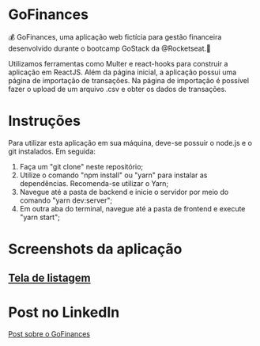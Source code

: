 # GoFinances
💰 GoFinances, uma aplicação web fictícia para gestão financeira desenvolvido durante o bootcamp GoStack da @Rocketseat.🚀

Utilizamos ferramentas como Multer e react-hooks para construir a aplicação em ReactJS. Além da página inicial, a aplicação possui uma página de importação de transações.
Na página de importação é possível fazer o upload de um arquivo .csv e obter os dados de transações. 

# Instruções

Para utilizar esta aplicação em sua máquina, deve-se possuir o node.js e o git instalados. Em seguida:

1. Faça um "git clone" neste repositório;
2. Utilize o comando "npm install" ou "yarn" para instalar as dependências. Recomenda-se utilizar o Yarn;
3. Navegue até a pasta de backend e inicie o servidor por meio do comando "yarn dev:server";
4. Em outra aba do terminal, navegue até a pasta de frontend e execute "yarn start";

# Screenshots da aplicação

[Tela de listagem](https://imgur.com/TRmgUFV.png)
---

# Post no LinkedIn

[Post sobre o GoFinances](https://www.linkedin.com/posts/niltonpontesem_e-a%C3%AD-pessoal-tudo-bem-ent%C3%A3o-no-desafio-activity-6709160750360928256-eu4X "Post sobre o GoFinances")
